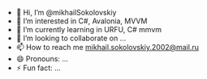 - 👋 Hi, I’m @mikhailSokolovskiy
- 👀 I’m interested in C#, Avalonia, MVVM
- 🌱 I’m currently learning in URFU, C# mmvm
- 💞️ I’m looking to collaborate on ...
- 📫 How to reach me mikhail.sokolovskiy.2002@mail.ru
- 😄 Pronouns: ...
- ⚡ Fun fact: ...

<!---
mikhailSokolovskiy/mikhailSokolovskiy is a ✨ special ✨ repository because its `README.md` (this file) appears on your GitHub profile.
You can click the Preview link to take a look at your changes.
--->
